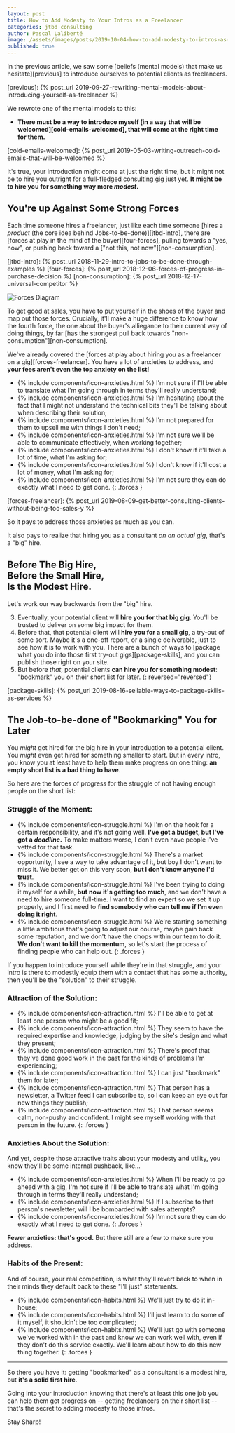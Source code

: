 ```yaml
---
layout: post
title: How to Add Modesty to Your Intros as a Freelancer
categories: jtbd consulting
author: Pascal Laliberté
image: /assets/images/posts/2019-10-04-how-to-add-modesty-to-intros-as-freelancer.jpg
published: true
---
```


In the previous article, we saw some [beliefs (mental models) that make us hesitate][previous] to introduce ourselves to potential clients as freelancers.

[previous]: {% post_url 2019-09-27-rewriting-mental-models-about-introducing-yourself-as-freelancer %}

We rewrote one of the mental models to this:

* **There must be a way to introduce myself [in a way that will be welcomed][cold-emails-welcomed], that will come at the right time for them.** 

[cold-emails-welcomed]: {% post_url 2019-05-03-writing-outreach-cold-emails-that-will-be-welcomed %}

It's true, your introduction might come at just the right time, but it might not be to hire you outright for a full-fledged consulting gig just yet. **It might be to hire you for something way more _modest_.**

## You're up Against Some Strong Forces

Each time someone hires a freelancer, just like each time someone [hires a _product_ (the core idea behind Jobs-to-be-done)][jtbd-intro], there are [forces at play in the mind of the buyer][four-forces], pulling towards a "yes, now", or pushing back toward a ["not this, not now"][non-consumption].

[jtbd-intro]: {% post_url 2018-11-29-intro-to-jobs-to-be-done-through-examples %}
[four-forces]: {% post_url 2018-12-06-forces-of-progress-in-purchase-decision %}
[non-consumption]: {% post_url 2018-12-17-universal-competitor %}

![Forces Diagram](/assets/images/posts/2018-12-06-forces-of-progress-diagram-01.svg)

To get good at sales, you have to put yourself in the shoes of the buyer and map out those forces. Crucially, it'll make a huge difference to know how the fourth force, the one about the buyer's alliegance to their current way of doing things, by far [has the strongest pull back towards "non-consumption"][non-consumption].

We've already covered the [forces at play about hiring you as a freelancer on a gig][forces-freelancer]. You have a lot of anxieties to address, and **your fees aren't even the top anxiety on the list!**

* {% include components/icon-anxieties.html %} I'm not sure if I'll be able to translate what I'm going through in terms they'll really understand;
* {% include components/icon-anxieties.html %} I'm hesitating about the fact that I might not understand the technical bits they'll be talking about when describing their solution;
* {% include components/icon-anxieties.html %} I'm not prepared for them to upsell me with things I don't need;
* {% include components/icon-anxieties.html %} I'm not sure we'll be able to communicate effectively, when working together;
* {% include components/icon-anxieties.html %} I don't know if it'll take a lot of time, what I'm asking for;
* {% include components/icon-anxieties.html %} I don't know if it'll cost a lot of money, what I'm asking for;
* {% include components/icon-anxieties.html %} I'm not sure they can do exactly what I need to get done.
{: .forces }

[forces-freelancer]: {% post_url 2019-08-09-get-better-consulting-clients-without-being-too-sales-y %}

So it pays to address those anxieties as much as you can.

It also pays to realize that hiring you as a consultant _on an actual gig_, that's a "big" hire.

## Before The Big Hire, <br>Before the Small Hire, <br>Is the Modest Hire.

Let's work our way backwards from the "big" hire.

3. Eventually, your potential client will **hire you for that big gig**. You'll be trusted to deliver on some big impact for them.
2. Before that, that potential client will **hire you for a small gig**, a try-out of some sort. Maybe it's a one-off report, or a single deliverable, just to see how it is to work with you. There are a bunch of ways to [package what you do into those first try-out gigs][package-skills], and you can publish those right on your site.
1. But before _that_, potential clients **can hire you for something modest**: "bookmark" you on their short list for later.
{: reversed="reversed"}

[package-skills]: {% post_url 2019-08-16-sellable-ways-to-package-skills-as-services %}

## The Job-to-be-done of "Bookmarking" You for Later

You _might_ get hired for the big hire in your introduction to a potential client. You _might_ even get hired for something smaller to start. But in every intro, you know you at least have to help them make progress on one thing: **an empty short list is a bad thing to have**.

So here are the forces of progress for the struggle of not having enough people on the short list:

### Struggle of the Moment:

* {% include components/icon-struggle.html %} I'm on the hook for a certain responsibility, and it's not going well. **I've got a budget, but I've got a _deadline_.** To make matters worse, I don't even have people I've vetted for that task.
* {% include components/icon-struggle.html %} There's a market opportunity, I see a way to take advantage of it, but boy I don't want to miss it. We better get on this very soon, **but I don't know anyone I'd trust**.
* {% include components/icon-struggle.html %} I've been trying to doing it myself for a while, **but now it's getting too much**, and we don't have a need to hire someone full-time. I want to find an expert so we set it up properly, and I first need to **find somebody who can tell me if I'm even doing it right**.
* {% include components/icon-struggle.html %} We're starting something a little ambitious that's going to adjust our course, maybe gain back some reputation, and we don't have the chops within our team to do it. **We don't want to kill the momentum**, so let's start the process of finding people who can help out.
{: .forces }

If you happen to introduce yourself while they're in that struggle, and your intro is there to modestly equip them with a contact that has some authority, then you'll be the "solution" to their struggle.

### Attraction of the Solution:

* {% include components/icon-attraction.html %} I'll be able to get at least one person who might be a good fit;
* {% include components/icon-attraction.html %} They seem to have the required expertise and knowledge, judging by the site's design and what they present;
* {% include components/icon-attraction.html %} There's proof that they've done good work in the past for the kinds of problems I'm experiencing;
* {% include components/icon-attraction.html %} I can just "bookmark" them for later;
* {% include components/icon-attraction.html %} That person has a newsletter, a Twitter feed I can subscribe to, so I can keep an eye out for new things they publish;
* {% include components/icon-attraction.html %} That person seems calm, non-pushy and confident. I might see myself working with that person in the future.
{: .forces }

### Anxieties About the Solution:

And yet, despite those attractive traits about your modesty and utility, you know they'll be some internal pushback, like...

* {% include components/icon-anxieties.html %} When I'll be ready to go ahead with a gig, I'm not sure if I'll be able to translate what I'm going through in terms they'll really understand;
* {% include components/icon-anxieties.html %} If I subscribe to that person's newsletter, will I be bombarded with sales attempts?
* {% include components/icon-anxieties.html %} I'm not sure they can do exactly what I need to get done.
{: .forces }

**Fewer anxieties: that's good.** But there still are a few to make sure you address.

### Habits of the Present:

And of course, your real competition, is what they'll revert back to when in their minds they default back to these "I'll just" statements.

* {% include components/icon-habits.html %} We'll just try to do it in-house;
* {% include components/icon-habits.html %} I'll just learn to do some of it myself, it shouldn't be too complicated;
* {% include components/icon-habits.html %} We'll just go with someone we've worked with in the past and know we can work well with, even if they don't do this service exactly. We'll learn about how to do this new thing together.
{: .forces }

---

So there you have it: getting "bookmarked" as a consultant is a modest hire, but **it's a solid first hire**.

Going into your introduction knowing that there's at least this one job you can help them get progress on -- getting freelancers on their short list -- that's the secret to adding modesty to those intros.

Stay Sharp!
